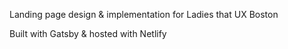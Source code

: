 Landing page design & implementation for Ladies that UX Boston

Built with Gatsby & hosted with Netlify
